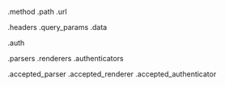 .method
.path
.url

.headers
.query_params
.data

.auth

.parsers
.renderers
.authenticators

.accepted_parser
.accepted_renderer
.accepted_authenticator
